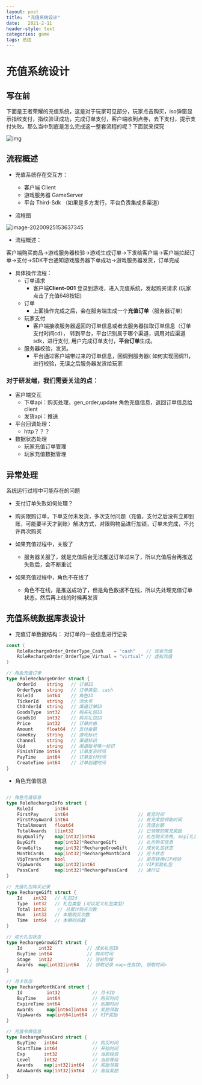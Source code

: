 ```yaml
---
layout: post
title:  "充值系统设计"
date:   2021-2-11 
header-style: text
categories: game
tags: 总结
---
```


# 充值系统设计



## 写在前

下面是王者荣耀的充值系统，这是对于玩家可见部分，玩家点击购买，iso弹窗显示指纹支付，指纹验证成功，完成订单支付，客户端收到点券，去下支付，提示支付失败。那么当中到底是怎么完成这一整套流程的呢？下面就来探究

![img](https://raw.githubusercontent.com/seven1H/pic/master/3ACB7F4E-40AD-4B24-BA76-34F9A4DC9A6E.png)



## 流程概述

- 充值系统存在交互方：
  - 客户端 Client
  - 游戏服务器 GameServer
  - 平台 Third-Sdk （如果是多方发行，平台负责集成多渠道）

- 流程图

![image-20200925153637345](https://raw.githubusercontent.com/seven1H/pic/master/image-20200925152926833.png)

- 流程概述：

​	客户端购买商品->游戏服务器校验->游戏生成订单->下发给客户端->客户端拉起订单->支付->SDK平台通知游戏服务器下单成功->游戏服务器发货，订单完成

- 具体操作流程：
  - 订单请求
    - 客户端**Client-001** 登录到游戏，进入充值系统，发起购买请求 (玩家点击了充值648按钮)  
  - 订单
    - 上面操作完成之后，会在服务端生成一个**充值订单**（服务器订单）
  - 玩家支付
    - 客户端接收服务器返回的订单信息或者去服务器拉取订单信息（订单支付时间cd）， 转到平台，平台识别属于哪个渠道，调用对应渠道sdk，进行支付, 用户完成订单支付，**平台订单**生成。
  - 服务器校验，发货。
    - 平台通过客户端带过来的订单信息，回调到服务器( 如何实现回调?)，进行校验，无误之后服务器发货给玩家

### 对于研发端，我们需要关注的点：

 - 客户端交互
   	- 下单api：购买处理，gen_order,update 角色充值信息，返回订单信息给client
   	- 发货api：推送
 - 平台回调处理：
   	- http？？？
 - 数据状态处理
   	- 玩家充值订单管理
   	- 玩家充值数据管理

## 异常处理

系统运行过程中可能存在的问题

- 支付订单失败如何处理？
- 购买限购订单，下单支付未发货，多次支付问题（充值，支付之后没有立即到账，可能要半天才到账）解决方式，对限购物品进行加锁，订单未完成，不允许再次购买

- 如果充值过程中，关服了
  - 服务器关服了，就是充值后台无法推送订单过来了，所以充值后台再推送失败后，会不断重试
- 如果充值过程中，角色不在线了
  - 角色不在线，是推送成功了，但是角色数据不在线，所以先处理充值订单状态，然后再上线的时候再发货

## 充值系统数据库表设计

- 充值订单数据结构： 对订单的一些信息进行记录

```go
const (
	RoleRechargeOrder_OrderType_Cash    = "cash"    // 现金充值
	RoleRechargeOrder_OrderType_Virtual = "virtual" // 虚拟充值
)

// 角色充值订单
type RoleRechargeOrder struct {
	OrderId    string   // 订单ID
	OrderType  string   // 订单类型. cash
	RoleId     int64    // 角色ID
	TickerId   string   // 流水号
	ChOrderId  string   // 渠道订单ID
	GoodsType  int32    // 购买礼包ID
	GoodsId    int32    // 购买礼包ID
	Price      int32    // 订单价格
	Amount     float64  // 支付金额
	GameKey    string   // 游戏标识
	Channel    string   // 渠道标识
	Uid        string   // 渠道账号唯一标识
	FinishTime int64    // 订单发货时间
	PayTime    int64    // 订单支付时间
	CreateTime int64    // 订单创建时间
}
```



- 角色充值信息

```go

// 角色充值信息
type RoleRechargeInfo struct {
	RoleId        int64
	FirstPay      int64                          // 首充时间
	FirstPayAward int64                          // 首充奖励领取时间
	TotalAmount   float64                        // 充值总额
	TotalAwards   []int32                        // 已领取的累充奖励
	BuyQualify    map[int32]int64                // 礼包购买资格, map[礼包ID]生效开始时间
	BuyGift       map[int32]*RechargeGift        // 礼包购买信息
	GrowGifts     map[int32]*RechargeGrowGift    // 成长礼包状态
	MonthCards    map[int32]*RechargeMonthCard   // 月卡状态
	VipTransform  bool                           // 是否转换VIP经验
	VipAwards     map[int32]int64                // VIP奖励礼包
	PassCard      map[int32]*RechargePassCard    // 通行证
}

// 充值礼包购买记录
type RechargeGift struct {
	Id    int32   // 礼包Id
	Type  int32   // 礼包类型 (可以定义礼包类型)
	Total int32    // 总累计购买次数
	Num   int32   // 本期购买次数
	Time  int64   // 本期时间戳
}

// 成长礼包状态
type RechargeGrowGift struct {
	Id      int32             // 成长礼包ID
	BuyTime int64             // 购买时间
	Stage   int32             // 当前阶段
	Awards  map[int32]int64   // 领取记录 map<任务ID, 领取时间>
}

// 月卡状态
type RechargeMonthCard struct {
	Id         int32            // 月卡ID
	BuyTime    int64            // 购买时间
	ExpireTime int64            // 到期时间
	Awards     map[int64]int64  // 奖励领取
	VipAwards  map[int64]int64  // VIP奖励
}

// 充值令牌信息
type RechargePassCard struct {
	BuyTime   int64             // 购买时间
	StartTime int64             // 开始时间
	Exp       int32             // 当前经验
	Level     int32             // 当前等级
	Awards    map[int32]int64   // 奖励领取
	AdvAwards map[int32]int64   // 高级奖励
}
```





